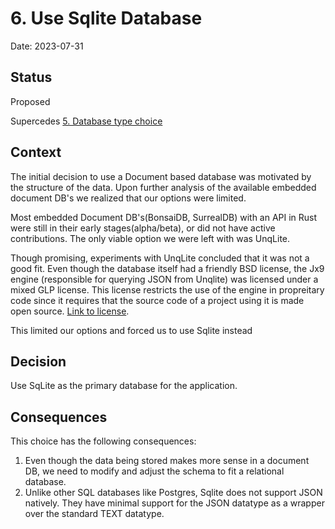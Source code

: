 # 6. Use Sqlite Database

Date: 2023-07-31

## Status

Proposed

Supercedes [5. Database type choice](0005-database-type-choice.md)

## Context

The initial decision to use a Document based database was motivated by the structure of the data.
Upon further analysis of the available embedded document DB's we realized that our options were limited.

Most embedded Document DB's(BonsaiDB, SurrealDB) with an API in Rust were still in their early stages(alpha/beta), or did not have active contributions.
The only viable option we were left with was UnqLite.

Though promising, experiments with UnqLite concluded that it was not a good fit. Even though the database itself had a friendly BSD license, the Jx9 engine (responsible for querying JSON from Unqlite) was licensed under a mixed GLP license. This license restricts the use of the engine in propreitary code since it requires that the source code of a project using it is made open source. [Link to license](https://jx9.symisc.net/licensing.html).

This limited our options and forced us to use Sqlite instead

## Decision

Use SqLite as the primary database for the application.

## Consequences

This choice has the following consequences:

1. Even though the data being stored makes more sense in a document DB, we need to modify and adjust the schema to fit a relational database.
2. Unlike other SQL databases like Postgres, Sqlite does not support JSON natively. They have minimal support for the JSON datatype as a wrapper over the standard TEXT datatype.
